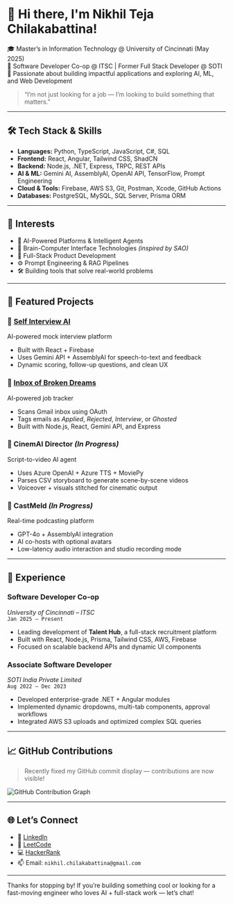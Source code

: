 # 👋 Hi there, I'm Nikhil Teja Chilakabattina!

🎓 Master’s in Information Technology @ University of Cincinnati (May 2025)  
💼 Software Developer Co-op @ ITSC | Former Full Stack Developer @ SOTI  
🚀 Passionate about building impactful applications and exploring AI, ML, and Web Development

> “I’m not just looking for a job — I’m looking to build something that matters.”

---

## 🛠️ Tech Stack & Skills

- **Languages:** Python, TypeScript, JavaScript, C#, SQL  
- **Frontend:** React, Angular, Tailwind CSS, ShadCN  
- **Backend:** Node.js, .NET, Express, TRPC, REST APIs  
- **AI & ML:** Gemini AI, AssemblyAI, OpenAI API, TensorFlow, Prompt Engineering  
- **Cloud & Tools:** Firebase, AWS S3, Git, Postman, Xcode, GitHub Actions  
- **Databases:** PostgreSQL, MySQL, SQL Server, Prisma ORM  

---

## 🧠 Interests

- 🤖 AI-Powered Platforms & Intelligent Agents  
- 🧠 Brain-Computer Interface Technologies *(inspired by SAO)*  
- 🎯 Full-Stack Product Development  
- ⚙️ Prompt Engineering & RAG Pipelines  
- 🛠️ Building tools that solve real-world problems  

---

## 🚀 Featured Projects

### 🔹 [Self Interview AI](https://self-interview-41520.web.app/)
AI-powered mock interview platform  
- Built with React + Firebase  
- Uses Gemini API + AssemblyAI for speech-to-text and feedback  
- Dynamic scoring, follow-up questions, and clean UX

### 🔹 [Inbox of Broken Dreams](https://ibd-autorejector.web.app/)
AI-powered job tracker  
- Scans Gmail inbox using OAuth  
- Tags emails as *Applied*, *Rejected*, *Interview*, or *Ghosted*  
- Built with Node.js, React, Gemini API, and Express

### 🔹 CinemAI Director *(In Progress)*
Script-to-video AI agent  
- Uses Azure OpenAI + Azure TTS + MoviePy  
- Parses CSV storyboard to generate scene-by-scene videos  
- Voiceover + visuals stitched for cinematic output

### 🔹 CastMeld *(In Progress)*
Real-time podcasting platform  
- GPT-4o + AssemblyAI integration  
- AI co-hosts with optional avatars  
- Low-latency audio interaction and studio recording mode  

---

## 💼 Experience

### **Software Developer Co-op**  
*University of Cincinnati – ITSC*  
`Jan 2025 – Present`  
- Leading development of **Talent Hub**, a full-stack recruitment platform  
- Built with React, Node.js, Prisma, Tailwind CSS, AWS, Firebase  
- Focused on scalable backend APIs and dynamic UI components

### **Associate Software Developer**  
*SOTI India Private Limited*  
`Aug 2022 – Dec 2023`  
- Developed enterprise-grade .NET + Angular modules  
- Implemented dynamic dropdowns, multi-tab components, approval workflows  
- Integrated AWS S3 uploads and optimized complex SQL queries  

---

## 📈 GitHub Contributions

> Recently fixed my GitHub commit display — contributions are now visible!

![GitHub Contribution Graph](https://github.com/user-attachments/assets/fd4e44d1-11fc-4f3c-955e-d45e9d4b6322)

---

## 🌐 Let’s Connect

- 🔗 [LinkedIn](https://www.linkedin.com/in/nikhiltejachilakabattina)  
- 🧠 [LeetCode](https://leetcode.com/yourusername)  
- 💻 [HackerRank](https://www.hackerrank.com/yourusername)  
- 📫 Email: `nikhil.chilakabattina@gmail.com`

---

Thanks for stopping by! If you’re building something cool or looking for a fast-moving engineer who loves AI + full-stack work — let’s chat!
